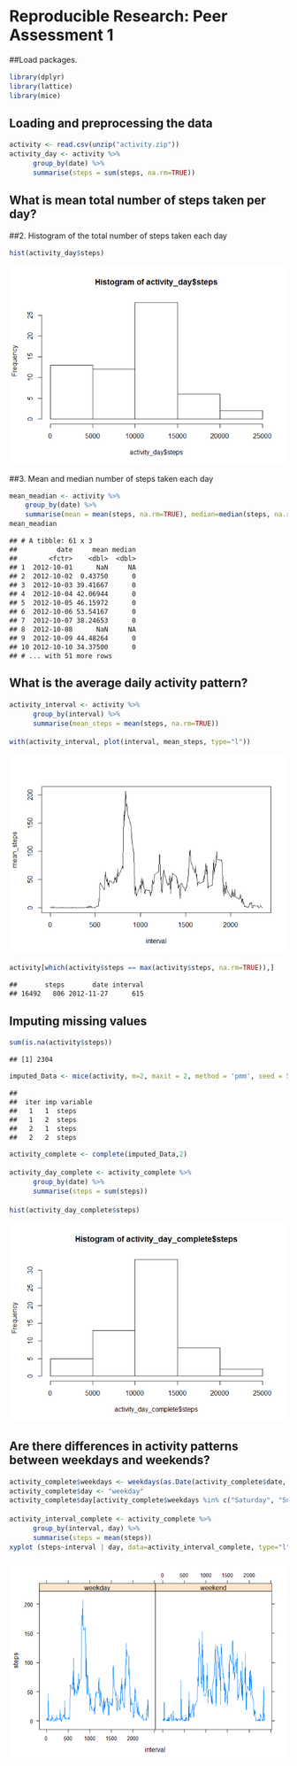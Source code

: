 # Reproducible Research: Peer Assessment 1


##Load packages.

```r
library(dplyr)
library(lattice)
library(mice)
```


## Loading and preprocessing the data

```r
activity <- read.csv(unzip("activity.zip"))
activity_day <- activity %>%
      group_by(date) %>%
      summarise(steps = sum(steps, na.rm=TRUE))
```


## What is mean total number of steps taken per day?


##2. Histogram of the total number of steps taken each day

```r
hist(activity_day$steps)
```

![](PA1_template_files/figure-html/unnamed-chunk-3-1.png)<!-- -->

##3. Mean and median number of steps taken each day

```r
mean_meadian <- activity %>%
    group_by(date) %>%
    summarise(mean = mean(steps, na.rm=TRUE), median=median(steps, na.rm=TRUE))
mean_meadian
```

```
## # A tibble: 61 x 3
##          date     mean median
##        <fctr>    <dbl>  <dbl>
## 1  2012-10-01      NaN     NA
## 2  2012-10-02  0.43750      0
## 3  2012-10-03 39.41667      0
## 4  2012-10-04 42.06944      0
## 5  2012-10-05 46.15972      0
## 6  2012-10-06 53.54167      0
## 7  2012-10-07 38.24653      0
## 8  2012-10-08      NaN     NA
## 9  2012-10-09 44.48264      0
## 10 2012-10-10 34.37500      0
## # ... with 51 more rows
```

## What is the average daily activity pattern?

```r
activity_interval <- activity %>%
      group_by(interval) %>%
      summarise(mean_steps = mean(steps, na.rm=TRUE))

with(activity_interval, plot(interval, mean_steps, type="l"))
```

![](PA1_template_files/figure-html/unnamed-chunk-5-1.png)<!-- -->

```r
activity[which(activity$steps == max(activity$steps, na.rm=TRUE)),]
```

```
##       steps       date interval
## 16492   806 2012-11-27      615
```

## Imputing missing values


```r
sum(is.na(activity$steps))
```

```
## [1] 2304
```

```r
imputed_Data <- mice(activity, m=2, maxit = 2, method = 'pmm', seed = 500)
```

```
## 
##  iter imp variable
##   1   1  steps
##   1   2  steps
##   2   1  steps
##   2   2  steps
```

```r
activity_complete <- complete(imputed_Data,2)

activity_day_complete <- activity_complete %>%
      group_by(date) %>%
      summarise(steps = sum(steps))

hist(activity_day_complete$steps)
```

![](PA1_template_files/figure-html/unnamed-chunk-6-1.png)<!-- -->

## Are there differences in activity patterns between weekdays and weekends?


```r
activity_complete$weekdays <- weekdays(as.Date(activity_complete$date,'%Y-%m-%d'))
activity_complete$day <- "weekday"
activity_complete$day[activity_complete$weekdays %in% c("Saturday", "Sunday")] <- "weekend"

activity_interval_complete <- activity_complete %>%
      group_by(interval, day) %>%
      summarise(steps = mean(steps))
xyplot (steps~interval | day, data=activity_interval_complete, type="l")
```

![](PA1_template_files/figure-html/unnamed-chunk-7-1.png)<!-- -->
